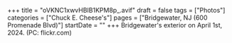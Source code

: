 +++
title = "oVKNC1xwvHBIB1KPM8p_.avif"
draft = false
tags = ["Photos"]
categories = ["Chuck E. Cheese's"]
pages = ["Bridgewater, NJ (600 Promenade Blvd)"]
startDate = ""
+++
Bridgewater's exterior on April 1st, 2024. (PC: flickr.com)
